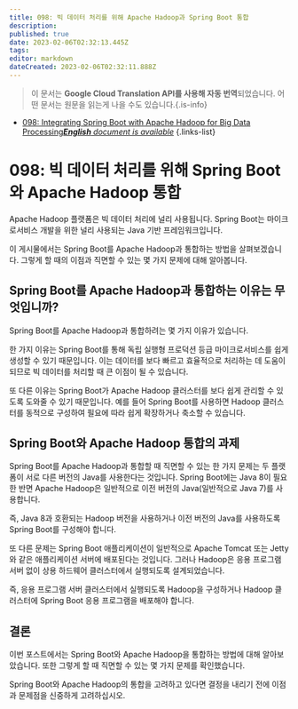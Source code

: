 ```yaml
---
title: 098: 빅 데이터 처리를 위해 Apache Hadoop과 Spring Boot 통합
description: 
published: true
date: 2023-02-06T02:32:13.445Z
tags: 
editor: markdown
dateCreated: 2023-02-06T02:32:11.888Z
---
```


> 이 문서는 **Google Cloud Translation API를 사용해 자동 번역**되었습니다.
어떤 문서는 원문을 읽는게 나을 수도 있습니다.{.is-info}



- [098: Integrating Spring Boot with Apache Hadoop for Big Data Processing***English** document is available*](/en/Knowledge-base/Spring-Boot/Learning/098-integrating-spring-boot-with-apache-hadoop-for-big-data-processing)
{.links-list}


# 098: 빅 데이터 처리를 위해 Spring Boot와 Apache Hadoop 통합

Apache Hadoop 플랫폼은 빅 데이터 처리에 널리 사용됩니다. Spring Boot는 마이크로서비스 개발을 위한 널리 사용되는 Java 기반 프레임워크입니다.

이 게시물에서는 Spring Boot를 Apache Hadoop과 통합하는 방법을 살펴보겠습니다. 그렇게 할 때의 이점과 직면할 수 있는 몇 가지 문제에 대해 알아봅니다.

## Spring Boot를 Apache Hadoop과 통합하는 이유는 무엇입니까?

Spring Boot를 Apache Hadoop과 통합하려는 몇 가지 이유가 있습니다.

한 가지 이유는 Spring Boot를 통해 독립 실행형 프로덕션 등급 마이크로서비스를 쉽게 생성할 수 있기 때문입니다. 이는 데이터를 보다 빠르고 효율적으로 처리하는 데 도움이 되므로 빅 데이터를 처리할 때 큰 이점이 될 수 있습니다.

또 다른 이유는 Spring Boot가 Apache Hadoop 클러스터를 보다 쉽게 관리할 수 있도록 도와줄 수 있기 때문입니다. 예를 들어 Spring Boot를 사용하면 Hadoop 클러스터를 동적으로 구성하여 필요에 따라 쉽게 확장하거나 축소할 수 있습니다.

## Spring Boot와 Apache Hadoop 통합의 과제

Spring Boot를 Apache Hadoop과 통합할 때 직면할 수 있는 한 가지 문제는 두 플랫폼이 서로 다른 버전의 Java를 사용한다는 것입니다. Spring Boot에는 Java 8이 필요한 반면 Apache Hadoop은 일반적으로 이전 버전의 Java(일반적으로 Java 7)를 사용합니다.

즉, Java 8과 호환되는 Hadoop 버전을 사용하거나 이전 버전의 Java를 사용하도록 Spring Boot를 구성해야 합니다.

또 다른 문제는 Spring Boot 애플리케이션이 일반적으로 Apache Tomcat 또는 Jetty와 같은 애플리케이션 서버에 배포된다는 것입니다. 그러나 Hadoop은 응용 프로그램 서버 없이 상용 하드웨어 클러스터에서 실행되도록 설계되었습니다.

즉, 응용 프로그램 서버 클러스터에서 실행되도록 Hadoop을 구성하거나 Hadoop 클러스터에 Spring Boot 응용 프로그램을 배포해야 합니다.

## 결론

이번 포스트에서는 Spring Boot와 Apache Hadoop을 통합하는 방법에 대해 알아보았습니다. 또한 그렇게 할 때 직면할 수 있는 몇 가지 문제를 확인했습니다.

Spring Boot와 Apache Hadoop의 통합을 고려하고 있다면 결정을 내리기 전에 이점과 문제점을 신중하게 고려하십시오.